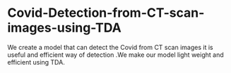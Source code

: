 # Covid-Detection-from-CT-scan-images-using-TDA
We create a model that can detect the Covid from CT scan images it is useful and efficient way of detection .We make  our model light weight and efficient using TDA.
